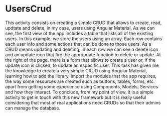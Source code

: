 # UsersCrud

This activity consists on creating a simple CRUD that allows to create, read, updtate and delete, in my case, users using Angular Material. As we can see, the first view of the app includes a table that lists all of the existing users. In this example, we store the users using an array. Each row contains each user info and some actions that can be done to those users. As a CRUD means updating and deleting, in each row we can see a delete icon and an update icon that fire the appropriate function to delete or update. At the right of the page, there is a form that allows to create a user or, if the update icon is clicked, to update an especific user. 
This task has given me the knowledge to create a very simple CRUD using Angular Material, learning how to add the library, import the modules that the app requires, the way some resources are created such as buttons, tables, forms, etc. apart from getting some experience using Components, Models, Services and how they interact.
To conclude, from my point of view, it is a simple activity to get in touch with this new framework but it is really useful considering that most of real applications need CRUDs so that their admins can manage the database.
